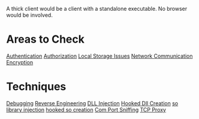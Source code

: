 <!-- TITLE: Thick Clients -->
<!-- SUBTITLE: A quick summary of Thick Clients -->

A thick client would be a client with a standalone executable.  No browser would be involved.

# Areas to Check
[Authentication](/thick-client-authentication)
[Authorization](/thick-client-authorization)
[Local Storage Issues](thick-client-local-issues)
[Network Communication](thick-client-network-communication)
[Encryption](encryption)

# Techniques
[Debugging](/debugging)
[Reverse Engineering](/reverse-engineering)
[DLL Injection](/dll-injection)
[Hooked Dll Creation](/hooked-dll-creation)
[so library injection](/so-injection)
[hooked so creation](/hooked-so-creation)
[Com Port Sniffing](/com-port-sniffing)
[TCP Proxy](/python-tcp-proxy)
